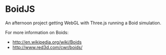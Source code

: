 BoidJS
======

An afternoon project getting WebGL with Three.js running a Boid simulation.

For more information on Boids: 
 * http://en.wikipedia.org/wiki/Boids
 * http://www.red3d.com/cwr/boids/

 